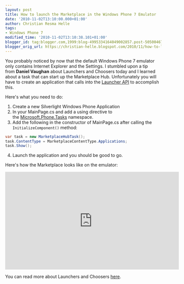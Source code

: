 ```yaml
---
layout: post
title: How to launch the Marketplace in the Windows Phone 7 Emulator
date: '2010-11-02T13:10:00.000+01:00'
author: Christian Resma Helle
tags:
- Windows Phone 7
modified_time: '2010-11-02T13:10:38.101+01:00'
blogger_id: tag:blogger.com,1999:blog-4995334164049002857.post-5050046703164963045
blogger_orig_url: https://christian-helle.blogspot.com/2010/11/how-to-launch-marketplace-in-windows.html
---
```


You probably noticed by now that the default Windows Phone 7 emulator only contains Internet Explorer and the Settings. I stumbled upon a tip from **Daniel Vaughan** about Launchers and Choosers today and I learned about a task that can start up the Marketplace Hub. Unfortunately you will have to create an application that calls into the [Launcher API](http://learn.microsoft.com/en-us/library/ff769550.aspx?WT.mc_id=DT-MVP-5004822) to accomplish this.  
  
Here's what you need to do:  
  
1) Create a new Silverlight Windows Phone Application  
2) In your MainPage.cs and add a using directive to the [Microsoft.Phone.Tasks](http://learn.microsoft.com/en-us/library/microsoft.phone.tasks.aspx?WT.mc_id=DT-MVP-5004822) namespace.  
3) Add the following in the constructor of MainPage.cs after calling the `InitializeComponent()` method:  
  
```csharp
var task = new MarketplaceHubTask();
task.ContentType = MarketplaceContentType.Applications;
task.Show();
```
  
4) Launch the application and you should be good to go.  
  
Here's how the Marketplace looks like on the emulator:

<iframe width="560" height="315" src="https://www.youtube.com/embed/XQ45Yy8b_Dc" title="YouTube video player" frameborder="0" allow="accelerometer; autoplay; clipboard-write; encrypted-media; gyroscope; picture-in-picture" allowfullscreen></iframe>
  
You can read more about Launchers and Choosers [here](http://learn.microsoft.com/en-us/library/ff769542.aspx?WT.mc_id=DT-MVP-5004822).